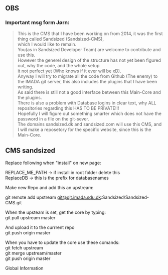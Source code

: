 ## OBS  
### Important msg form Jørn:  
> This is the CMS that I have been working on from 2014, it was the first thing called Sandsized (Sandsized-CMS),  
> which I would like to remain.  
> You(as in Sandsized Developer Team) are welcome to contribute and use this.  
> However the generel design of the structure has not yet been figured out, why the code, and the whole setup  
> it not perfect yet (Who knows if it ever will be xD).  
> Anyway I will try to migrate all the code from Github (The enemy) to the IMADA git server, this also includes the plugins that I have been writing.  
> As said there is still not a good interface between this Main-Core and the plugins.  
> There is also a problem with Database logins in clear text, why ALL repositories regarding this HAS TO BE PRIVATE!!!  
> Hopefully I will figure out something smarter which does not have the password in a file on the git-sever.  
> The domains sandsized.dk and sandsized.com will use this CMS, and I will make a reposetory for the specific website, since this is the Main-Core.  



## CMS sandsized

Replace following when "install" on new page: 

REPLACE_ME_PATH -> if install in root folder delete this  
ReplaceDB -> this is the prefix for databasenames  
  
Make new Repo and add this an upstream:   
  
git remote add upstream git@git.imada.sdu.dk:Sandsized/Sandsized-CMS.git  

When the upsteam is set, get the core by typing:  
git pull upstream master  
  
And upload it to the currrent repo  
git push origin master  
  
When you have to update the core use these comands:   
git fetch upstream  
git merge upstream/master  
git push origin master  
  
Global Information 

